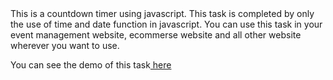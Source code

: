 <div>
  This is a countdown timer using javascript. This task is completed by only the use of time and date function in javascript. You can use this task in your event management website, ecommerse website and all other website wherever you want to use.
</div>
<div>
  <p>You can see the demo of this task<a href="https://akshaymatre949.github.io/Countdown-/" target="_blank"> here</a>
</div>
